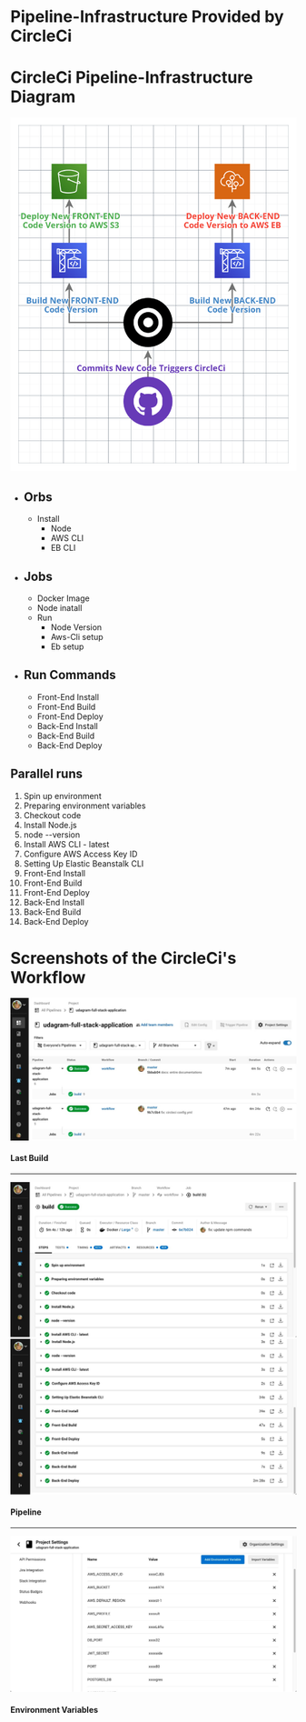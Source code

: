 # Pipeline-Infrastructure Provided by CircleCi

# CircleCi Pipeline-Infrastructure Diagram
![AWS DIAGRAM](./imgs/circleci-diagram.png)

- ## Orbs
    - Install  
        - Node
        - AWS CLI
        - EB CLI
- ## Jobs
    - Docker Image
    - Node inatall
    - Run  
        - Node Version
        - Aws-Cli setup
        - Eb setup
- ## Run Commands
    - Front-End Install
    - Front-End Build
    - Front-End Deploy
    - Back-End Install
    - Back-End Build
    - Back-End Deploy
## Parallel runs
1. Spin up environment
2. Preparing environment variables
3. Checkout code
4. Install Node.js
5. node --version
6. Install AWS CLI - latest
7. Configure AWS Access Key ID
8. Setting Up Elastic Beanstalk CLI
9. Front-End Install
10. Front-End Build
11. Front-End Deploy
12. Back-End Install
13. Back-End Build
14. Back-End Deploy

# Screenshots of the CircleCi's Workflow
![](./screenshots/cci1-sc.jpeg)
#### **Last Build**
---
![](./screenshots/cci2-sc.jpeg)
![](./screenshots/cci3-sc.jpeg)
#### **Pipeline**
---

![](./screenshots/cci4-sc.jpeg)
#### **Environment Variables**